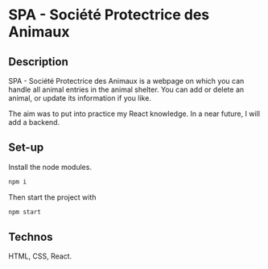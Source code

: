 # SPA - Société Protectrice des Animaux

## Description
SPA - Société Protectrice des Animaux is a webpage on which you can handle all animal entries in the animal shelter. You can add or delete an animal, or update its information if you like.

The aim was to put into practice my React knowledge. In a near future, I will add a backend.

## Set-up
Install the node modules.
```bash
npm i
```

Then start the project with 
```bash
npm start
```

## Technos
HTML, CSS, React.